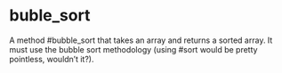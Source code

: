 # buble_sort
A method #bubble_sort that takes an array and returns a sorted array. It must use the bubble sort methodology (using #sort would be pretty pointless, wouldn’t it?).
